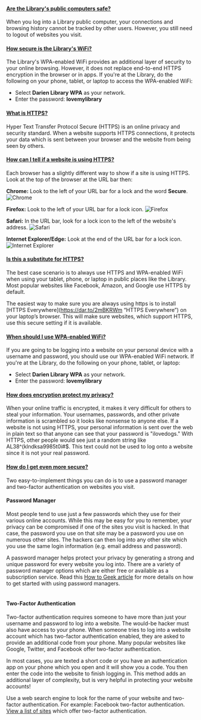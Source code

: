 <div class="row">
<!-- Begin Tab v1 -->
<div class="col-md-12">
<div class="tab-v1">

<div class="tab-content">
<!-- Tab Content 1 -->
<div id="home" class="tab-pane fade in active">
<div id="accordion-v1" class="panel-group acc-v1">
<div class="panel panel-default">
<div class="panel-heading">
<h4 class="panel-title">
<a href="#collapse-One" data-parent="#accordion-v1" data-toggle="collapse" class="accordion-toggle">
Are the Library's public computers safe?
</a>
</h4>
</div>
<div class="panel-collapse collapse" id="collapse-One">
<div class="panel-body">

When you log into a Library public computer, your connections and browsing history cannot be tracked by other users. However, you still need to logout of websites you visit.
</div>
</div>
</div>

<div class="panel panel-default">
<div class="panel-heading">
<h4 class="panel-title">
<a href="#collapse-Two" data-parent="#accordion-v1" data-toggle="collapse" class="accordion-toggle">
How secure is the Library's WiFi?
</a>
</h4>
</div>
<div class="panel-collapse collapse" id="collapse-Two">
<div class="panel-body">

The Library's WPA-enabled WiFi provides an additional layer of security to your online browsing. However, it does not replace end-to-end HTTPS encryption in the browser or in apps. If you're at the Library, do the following on your phone, tablet, or laptop to access the WPA-enabled WiFi: 

* Select **Darien Library WPA** as your network. 
* Enter the password: **lovemylibrary** 
</div>
</div>
</div>

<div class="panel panel-default">
<div class="panel-heading">
<h4 class="panel-title">
<a href="#collapse-Three" data-parent="#accordion-v1" data-toggle="collapse" class="accordion-toggle">
What is HTTPS?
</a>
</h4>
</div>
<div class="panel-collapse collapse" id="collapse-Three">
<div class="panel-body">

Hyper Text Transfer Protocol Secure (HTTPS) is an online privacy and security standard. When a website supports HTTPS connections, it protects your data which is sent between your browser and the website from being seen by others. 
</div>
</div>
</div>

<div class="panel panel-default">
<div class="panel-heading">
<h4 class="panel-title">
<a href="#collapse-Four" data-parent="#accordion-v1" data-toggle="collapse" class="accordion-toggle">
How can I tell if a website is using HTTPS?
</a>
</h4>
</div>
<div class="panel-collapse collapse" id="collapse-Four">
<div class="panel-body">
Each browser has a slightly different way to show if a site is using HTTPS. Look at the top of the browser at the URL bar then: 
<br />

<div class="row">
<div class="col-md-6">

**Chrome:** Look to the left of your URL bar for a lock and the word **Secure**.
<img class="img-responsive center-block" src="/uploads/departments/ux/secure_chrome.png" alt="Chrome" />
<br />

**Firefox:** Look to the left of your URL bar for a lock icon. 
<img class="img-responsive center-block" src="/uploads/departments/ux/secure_firefox.png" alt="Firefox" />
<br />
</div>
<div class="col-md-6">

**Safari:** In the URL bar, look for a lock icon to the left of the website's address. 
<img class="img-responsive center-block" src="/uploads/departments/ux/secure_safari.png" alt="Safari" />
<br />

**Internet Explorer/Edge:** Look at the end of the URL bar for a lock icon. 
<img class="img-responsive center-block" src="/uploads/departments/ux/secure_IE.png" alt="Internet Explorer" />
</div>
</div>
</div>
</div>
</div>

<div class="panel panel-default">
<div class="panel-heading">
<h4 class="panel-title">
<a href="#collapse-Five" data-parent="#accordion-v1" data-toggle="collapse" class="accordion-toggle">
Is this a substitute for HTTPS?
</a>
</h4>
</div>
<div class="panel-collapse collapse" id="collapse-Five">
<div class="panel-body">

The best case scenario is to always use HTTPS and WPA-enabled WiFi when using your tablet, phone, or laptop in public places like the Library. Most popular websites like Facebook, Amazon, and Google use HTTPS by default. 


The easiest way to make sure you are always using https is to install [HTTPS Everywhere](https://dar.to/2mBKRWm “HTTPS Everywhere”) on your laptop’s browser. This will make sure websites, which support HTTPS, use this secure setting if it is available.
</div>
</div>
</div>

<div class="panel panel-default">
<div class="panel-heading">
<h4 class="panel-title">
<a href="#collapse-Six" data-parent="#accordion-v1" data-toggle="collapse" class="accordion-toggle">
When should I use WPA-enabled WiFi?
</a>
</h4>
</div>
<div class="panel-collapse collapse" id="collapse-Six">
<div class="panel-body">

If you are going to be logging into a website on your personal device with a username and password, you should use our WPA-enabled WiFi network. If you're at the Library, do the following on your phone, tablet, or laptop: 

* Select **Darien Library WPA** as your network. 
* Enter the password: **lovemylibrary** 
</div>
</div>
</div>

<div class="panel panel-default">
<div class="panel-heading">
<h4 class="panel-title">
<a href="#collapse-Seven" data-parent="#accordion-v1" data-toggle="collapse" class="accordion-toggle">
How does encryption protect my privacy?
</a>
</h4>
</div>
<div class="panel-collapse collapse" id="collapse-Seven">
<div class="panel-body">

When your online traffic is encrypted, it makes it very difficult for others to steal your information. Your usernames, passwords, and other private information is scrambled so it looks like nonsense to anyone else. If a website is not using HTTPS, your personal information is sent over the web in plain text so that anyone can see that your password is "ilovedogs." With HTTPS, other people would see just a random string like AL38^(klndksa9985t0i#$. This text could not be used to log onto a website since it is not your real password. 
</div>
</div>
</div>

<div class="panel panel-default">
<div class="panel-heading">
<h4 class="panel-title">
<a href="#collapse-Eight" data-parent="#accordion-v1" data-toggle="collapse" class="accordion-toggle">
How do I get even more secure?
</a>
</h4>
</div>
<div class="panel-collapse collapse" id="collapse-Eight">
<div class="panel-body">

Two easy-to-implement things you can do is to use a password manager and two-factor  authentication on websites you visit. 


#### Password Manager
Most people tend to use just a few passwords which they use for their various online accounts. While this may be easy for you to remember, your privacy can be compromised if one of the sites you visit is hacked. In that case, the password you use on that site may be a password you use on numerous other sites. The hackers can then log into any other site which you use the same login information (e.g. email address and password). 

A password manager helps protect your privacy by generating a strong and unique password for every website you log into. There are a variety of password manager options which are either free or available as a subscription service. Read this [How to Geek article](https://dar.to/2mBLS0D "How to Geek article")  for more details on how to get started with using password managers.
<br />
<br />

#### Two-Factor Authentication
Two-factor authentication requires someone to have more than just your username and password to log into a website. The would-be hacker must also have access to your phone. When someone tries to log into a website account which has two-factor authentication enabled, they are asked to provide an additional code from your phone. Many popular websites like Google, Twitter, and Facebook offer two-factor authentication. 

In most cases, you are texted a short code or you have an authentication app on your phone which you open and it will show you a code. You then enter the code into the website to finish logging in. This method adds an additional layer of complexity, but is very helpful in protecting your website accounts!

Use a web search engine to look for the name of your website and two-factor authentication. For example: Facebook two-factor authentication. [View a list of sites](https://dar.to/2mBIGBS "View a list of sites") which offer two-factor authentication.
</div>
</div>
</div>

</div>
</div>

</div>
</div>
</div>
</div>